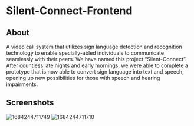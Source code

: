 # Silent-Connect-Frontend
## About
A video call system that utilizes sign language detection and recognition technology to enable specially-abled individuals to communicate seamlessly with their peers. We have named this project “Silent-Connect”. After countless late nights and early mornings, we were able to complete a prototype that is now able to convert sign language into text and speech, opening up new possibilities for those with speech and hearing impairments.

## Screenshots
![1684244711749](https://github.com/Silent-Connect/Silent-Connect-Frontend/assets/58825394/88822743-3b8c-49b5-a104-6c4e1fbdafca)
![1684244711710](https://github.com/Silent-Connect/Silent-Connect-Frontend/assets/58825394/856db480-0bf3-4ba3-9eed-c30ab86f5727)
